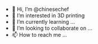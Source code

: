 - 👋 Hi, I’m @chinesechef
- 👀 I’m interested in 3D printing
- 🌱 I’m currently learning ...
- 💞️ I’m looking to collaborate on ...
- 📫 How to reach me ...

<!---
chinesechef/chinesechef is a ✨ special ✨ repository because its `README.md` (this file) appears on your GitHub profile.
You can click the Preview link to take a look at your changes.
--->
